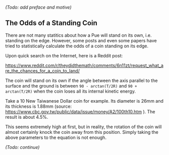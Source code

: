 *(Todo: add preface and motive)*

## The Odds of a Standing Coin

There are not many statitics about how a Pue will stand on its own, i.e. standing on the edge. However, some posts and even some papers have tried to statistically calculate the odds of a coin standing on its edge.

Upon quick search on the Internet, here is a Reddit post:

https://www.reddit.com/r/theydidthemath/comments/6n11zt/request_what_are_the_chances_for_a_coin_to_land/

The coin will stand on its own if the angle between the axis parallel to the surface and the ground is between `90 - arctan(T/2R)` and `90 + arctan(T/2R)` when the coin loses all its internal kinetic energy.

Take a 10 New Taiwanese Dollar coin for example. Its diameter is 26mm and its thickness is 1.88mm (source: https://www.cbc.gov.tw/public/data/issue/money/A2/100th10.htm ). The result is about 4.5%.

This seems extremely high at first, but in reality, the rotation of the coin will almost certainly knock the coin away from this position. Simply taking the above parameters to the equation is not enough.

*(Todo: continue)*
